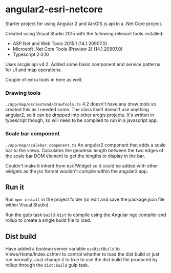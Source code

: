 # angular2-esri-netcore
Starter project for using Angular 2 and ArcGIS js api in a .Net Core project.

Created using Visual Studio 2015 with the following relevant tools installed:
  - ASP.Net and Web Tools 2015.1 (14.1.20907.0)
  - Microsoft .Net Core Tools (Preview 2) (14.1.20907.0)
  - Typescript 2.0.10

Uses arcgis api v4.2. Added some basic component and service patterns for UI and map operations.

Couple of extra tools in here as well:
### Drawing tools
`./app/map/esriextend/drawTools.ts`
4.2 doesn't have any draw tools so created this as I needed some. The class itself doesn't use anything angular2, so it can be dropped into other arcgis projects. It's written in typescript though, so will need to be compiled to run in a javascript app.
  
### Scale bar component
`./app/map/scalebar.component.ts`
An angular2 component that adds a scale bar to the views. 
Calculates the geodesic length between the two edges of the scale bar DOM element to get the lengths to display in the bar.

Couldn't make it inherit from esri/Widget so it could be added with other widgets as the jsx format wouldn't compile within the angular2  app.


## Run it
Run `npm install` in the project folder (or edit and save the package.json file within Visual Studio).

Run the gulp task `build:dist` to compile using the Angular ngc compiler and rollup to create a single build file to load.

## Dist build
Have added a boolean server variable `useDistBuild` to Views/Home/Index.cshtml to control whether to load the dist build or just run normally. Just change it to true to use the dist build file produced by rollup through the `dist:build` gulp task.


 
 


